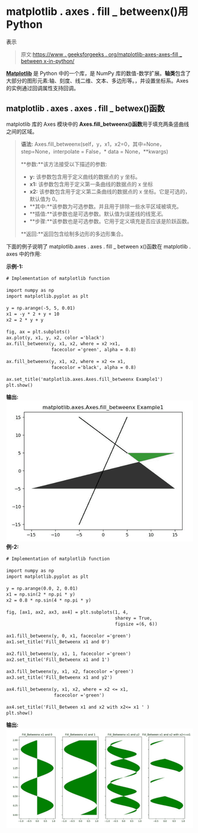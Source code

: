 # matplotlib . axes . fill _ betweenx()用 Python

表示

> 原文:[https://www . geeksforgeeks . org/matplotlib-axes-axes-fill _ between x-in-python/](https://www.geeksforgeeks.org/matplotlib-axes-axes-fill_betweenx-in-python/)

**[Matplotlib](https://www.geeksforgeeks.org/python-introduction-matplotlib/)** 是 Python 中的一个库，是 NumPy 库的数值-数学扩展。**轴类**包含了大部分的图形元素:轴、刻度、线二维、文本、多边形等。，并设置坐标系。Axes 的实例通过回调属性支持回调。

## matplotlib . axes . axes . fill _ betwex()函数

matplotlib 库的 Axes 模块中的 **Axes.fill_betweenx()函数**用于填充两条竖曲线之间的区域。

> **语法:** Axes.fill_betweenx(self，y，x1，x2=0，其中=None，step=None，interpolate = False，* data = None，**kwargs)
> 
> **参数:**该方法接受以下描述的参数:
> 
> *   **y:** 该参数包含用于定义曲线的数据点的 y 坐标。
> *   **x1:** 该参数包含用于定义第一条曲线的数据点的 x 坐标
> *   **x2:** 该参数包含用于定义第二条曲线的数据点的 x 坐标。它是可选的，默认值为 0。
> *   **其中:**该参数为可选参数。并且用于排除一些水平区域被填充。
> *   **插值:**该参数也是可选参数。默认值为误差线的线宽*无*。
> *   **步骤:**该参数也是可选参数。它用于定义填充是否应该是阶跃函数。
> 
> **返回:**返回包含绘制多边形的多边形集合。

下面的例子说明了 matplotlib.axes . axes . fill _ between x()函数在 matplotlib . axes 中的作用:

**示例-1:**

```
# Implementation of matplotlib function

import numpy as np
import matplotlib.pyplot as plt

y = np.arange(-5, 5, 0.01)
x1 = -y * 2 + y + 10
x2 = 2 * y + y

fig, ax = plt.subplots()
ax.plot(y, x1, y, x2, color ='black')
ax.fill_betweenx(y, x1, x2, where = x2 >x1, 
                 facecolor ='green', alpha = 0.8)

ax.fill_betweenx(y, x1, x2, where = x2 <= x1,
                 facecolor ='black', alpha = 0.8)

ax.set_title('matplotlib.axes.Axes.fill_betweenx Example1')
plt.show()
```

**输出:**
![](img/bb1e45978af9051b1a1079ae6426aba2.png)
**例-2:**

```
# Implementation of matplotlib function

import numpy as np
import matplotlib.pyplot as plt

y = np.arange(0.0, 2, 0.01)
x1 = np.sin(2 * np.pi * y)
x2 = 0.8 * np.sin(4 * np.pi * y)

fig, [ax1, ax2, ax3, ax4] = plt.subplots(1, 4,
                                         sharey = True,
                                         figsize =(6, 6))

ax1.fill_betweenx(y, 0, x1, facecolor ='green')
ax1.set_title('Fill_Betweenx x1 and 0')

ax2.fill_betweenx(y, x1, 1, facecolor ='green')
ax2.set_title('Fill_Betweenx x1 and 1')

ax3.fill_betweenx(y, x1, x2, facecolor ='green')
ax3.set_title('Fill_Betweenx x1 and y2')

ax4.fill_betweenx(y, x1, x2, where = x2 <= x1, 
                  facecolor ='green')

ax4.set_title('Fill_Between x1 and x2 with x2<= x1 ' )
plt.show()
```

**输出:**
![](img/f6c322cbb701a63b4aa01602ee32dfe4.png)